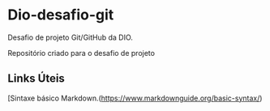 # Dio-desafio-git
Desafio de projeto Git/GitHub da DIO.

Repositório criado para o desafio de projeto

## Links Úteis

[Sintaxe básico Markdown.(https://www.markdownguide.org/basic-syntax/)
